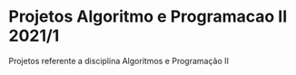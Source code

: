 # Projetos Algoritmo e Programacao II 2021/1
 Projetos referente a disciplina Algoritmos e Programação II
